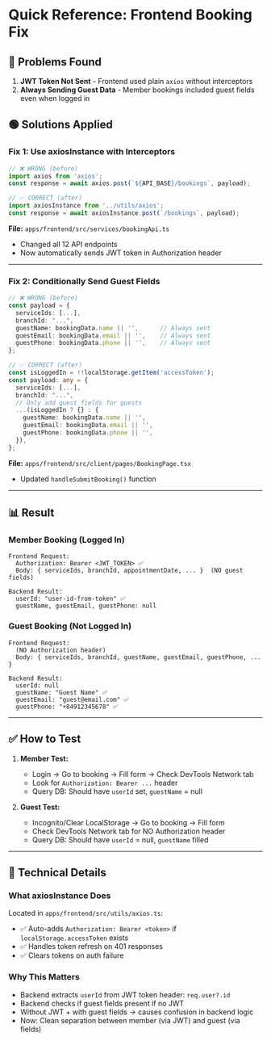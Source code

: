 # Quick Reference: Frontend Booking Fix

## 🔴 Problems Found

1. **JWT Token Not Sent** - Frontend used plain `axios` without interceptors
2. **Always Sending Guest Data** - Member bookings included guest fields even when logged in

## 🟢 Solutions Applied

### Fix 1: Use axiosInstance with Interceptors
```typescript
// ❌ WRONG (before)
import axios from 'axios';
const response = await axios.post(`${API_BASE}/bookings`, payload);

// ✅ CORRECT (after)
import axiosInstance from '../utils/axios';
const response = await axiosInstance.post(`/bookings`, payload);
```

**File:** `apps/frontend/src/services/bookingApi.ts`
- Changed all 12 API endpoints
- Now automatically sends JWT token in Authorization header

---

### Fix 2: Conditionally Send Guest Fields

```typescript
// ❌ WRONG (before)
const payload = {
  serviceIds: [...],
  branchId: "...",
  guestName: bookingData.name || '',      // Always sent
  guestEmail: bookingData.email || '',    // Always sent
  guestPhone: bookingData.phone || '',    // Always sent
};

// ✅ CORRECT (after)
const isLoggedIn = !!localStorage.getItem('accessToken');
const payload: any = {
  serviceIds: [...],
  branchId: "...",
  // Only add guest fields for guests
  ...(isLoggedIn ? {} : {
    guestName: bookingData.name || '',
    guestEmail: bookingData.email || '',
    guestPhone: bookingData.phone || '',
  }),
};
```

**File:** `apps/frontend/src/client/pages/BookingPage.tsx`
- Updated `handleSubmitBooking()` function

---

## 📊 Result

### Member Booking (Logged In)
```
Frontend Request:
  Authorization: Bearer <JWT_TOKEN> ✅
  Body: { serviceIds, branchId, appointmentDate, ... }  (NO guest fields)

Backend Result:
  userId: "user-id-from-token" ✅
  guestName, guestEmail, guestPhone: null
```

### Guest Booking (Not Logged In)
```
Frontend Request:
  (NO Authorization header)
  Body: { serviceIds, branchId, guestName, guestEmail, guestPhone, ... }

Backend Result:
  userId: null
  guestName: "Guest Name" ✅
  guestEmail: "guest@email.com" ✅
  guestPhone: "+84912345678" ✅
```

---

## ✅ How to Test

1. **Member Test:**
   - Login → Go to booking → Fill form → Check DevTools Network tab
   - Look for `Authorization: Bearer ...` header
   - Query DB: Should have `userId` set, `guestName` = null

2. **Guest Test:**
   - Incognito/Clear LocalStorage → Go to booking → Fill form
   - Check DevTools Network tab for NO Authorization header
   - Query DB: Should have `userId` = null, `guestName` filled

---

## 🔧 Technical Details

### What axiosInstance Does
Located in `apps/frontend/src/utils/axios.ts`:
- ✅ Auto-adds `Authorization: Bearer <token>` if `localStorage.accessToken` exists
- ✅ Handles token refresh on 401 responses
- ✅ Clears tokens on auth failure

### Why This Matters
- Backend extracts `userId` from JWT token header: `req.user?.id`
- Backend checks if guest fields present if no JWT
- Without JWT + with guest fields → causes confusion in backend logic
- Now: Clean separation between member (via JWT) and guest (via fields)
